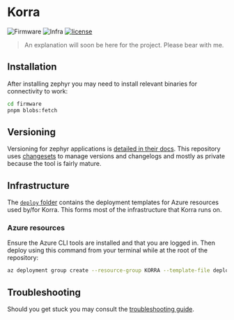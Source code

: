 # Korra

![Firmware](https://img.shields.io/github/actions/workflow/status/mburumaxwell/korra/firmware.yml?branch=main&label=Firmware&style=flat-square)
![Infra](https://img.shields.io/github/actions/workflow/status/mburumaxwell/korra/iac.yml?branch=main&label=Infra&style=flat-square)
[![license](https://img.shields.io/github/license/mburumaxwell/korra.svg?style=flat-square)](LICENSE.md)

<!-- TODO: add description of the project -->
> An explanation will soon be here for the project. Please bear with me.

## Installation

<!-- TODO: add instructions for installing zephyr -->

After installing zephyr you may need to install relevant binaries for connectivity to work:

```bash
cd firmware
pnpm blobs:fetch
```

## Versioning

Versioning for zephyr applications is [detailed in their docs](https://docs.zephyrproject.org/latest/build/version/index.html). This repository uses [changesets](https://github.com/changesets/changesets) to manage versions and changelogs and mostly as private because the tool is fairly mature.

## Infrastructure

The [`deploy` folder](./deploy/) contains the deployment templates for Azure resources used by/for Korra. This forms most of the infrastructure that Korra runs on.

### Azure resources

Ensure the Azure CLI tools are installed and that you are logged in. Then deploy using this command from your terminal while at the root of the repository:

```bash
az deployment group create --resource-group KORRA --template-file deploy/main.bicep --subscription KORRA --confirm-with-what-if
```

## Troubleshooting

Should you get stuck you may consult the [troubleshooting guide](./TROUBLESHOOTING.md).
